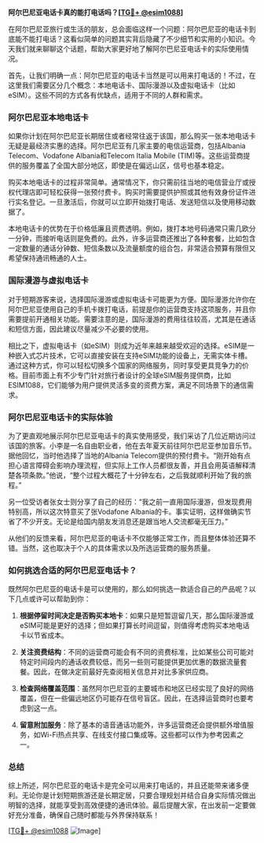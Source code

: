 **阿尔巴尼亚电话卡真的能打电话吗？[[TG💪+ @esim1088](https://t.me/s/esim1088)]**

在阿尔巴尼亚旅行或生活的朋友，总会面临这样一个问题：阿尔巴尼亚的电话卡到底能不能打电话？这看似简单的问题其实背后隐藏了不少细节和实用的小知识。今天我们就来聊聊这个话题，帮助大家更好地了解阿尔巴尼亚电话卡的实际使用情况。

首先，让我们明确一点：阿尔巴尼亚的电话卡当然是可以用来打电话的！不过，在这里我们需要区分几个概念：本地电话卡、国际漫游以及虚拟电话卡（比如eSIM）。这些不同的方式各有优缺点，适用于不同的人群和需求。

### 阿尔巴尼亚本地电话卡

如果你计划在阿尔巴尼亚长期居住或者经常往返于该国，那么购买一张本地电话卡无疑是最经济实惠的选择。阿尔巴尼亚有几家主要的电信运营商，包括Albania Telecom、Vodafone Albania和Telecom Italia Mobile (TIM)等。这些运营商提供的服务覆盖了全国大部分地区，即使是在偏远山区，信号也基本稳定。

购买本地电话卡的过程非常简单。通常情况下，你只需前往当地的电信营业厅或授权代理店即可轻松获得一张预付费卡。购买时需要提供护照或其他有效身份证件进行实名登记。一旦激活后，你就可以立即开始拨打电话、发送短信以及使用移动数据了。

本地电话卡的优势在于价格低廉且资费透明。例如，拨打本地号码通常只需几欧分一分钟，而接听电话则是免费的。此外，许多运营商还推出了各种套餐，比如包含一定数量的通话分钟数、短信条数以及流量额度的组合包，非常适合预算有限但又希望保持通讯畅通的人士。

### 国际漫游与虚拟电话卡

对于短期游客来说，选择国际漫游或虚拟电话卡可能更为方便。国际漫游允许你在阿尔巴尼亚使用自己的手机卡拨打电话，前提是你的运营商支持这项服务，并且你需要提前开通相关功能。需要注意的是，国际漫游的费用往往较高，尤其是在通话和短信方面，因此建议尽量减少不必要的使用。

相比之下，虚拟电话卡（如eSIM）则成为近年来越来越受欢迎的选择。eSIM是一种嵌入式芯片技术，它可以直接安装在支持eSIM功能的设备上，无需实体卡槽。通过这种方式，你可以轻松切换多个国家的网络服务，同时享受更具竞争力的价格。目前市面上有不少专门针对旅行者设计的全球eSIM服务提供商，比如ESIM1088，它们能够为用户提供灵活多变的资费方案，满足不同场景下的通信需求。

### 阿尔巴尼亚电话卡的实际体验

为了更直观地展示阿尔巴尼亚电话卡的真实使用感受，我们采访了几位近期访问过该国的旅客。小李是一名自由职业者，他在去年夏天前往阿尔巴尼亚参加音乐节。据他回忆，当时他选择了当地的Albania Telecom提供的预付费卡。“刚开始有点担心语言障碍会影响办理流程，但实际上工作人员都很友善，并且会用英语解释清楚各项条款。”他说，“整个过程大概花了十分钟左右，之后我就顺利开始了我的旅程。”

另一位受访者张女士则分享了自己的经历：“我之前一直用国际漫游，但发现费用特别高，所以这次特意买了张Vodafone Albania的卡。事实证明，这样做确实节省了不少开支。无论是给国内朋友发消息还是跟当地人交流都毫无压力。”

从他们的反馈来看，阿尔巴尼亚的电话卡不仅能够正常工作，而且整体体验还算不错。当然，这也取决于个人的具体需求以及所选运营商的服务质量。

### 如何挑选合适的阿尔巴尼亚电话卡？

既然阿尔巴尼亚的电话卡是可以使用的，那么如何挑选一款适合自己的产品呢？以下几点或许可以帮助到你：

1. **根据停留时间决定是否购买本地卡**：如果只是短暂逗留几天，那么国际漫游或eSIM可能是更好的选择；但如果打算长时间逗留，则值得考虑购买本地电话卡以节省成本。
   
2. **关注资费结构**：不同的运营商可能会有不同的资费标准，比如某些公司可能对特定时间段内的通话收费较低，而另一些则可能提供更加优惠的数据流量套餐。因此，在做决定前最好先查阅相关信息并对比多家供应商。

3. **检查网络覆盖范围**：虽然阿尔巴尼亚的主要城市和地区已经实现了良好的网络覆盖，但在一些偏远地区仍可能存在信号盲区。因此，在选择运营商时也要考虑到这一点。

4. **留意附加服务**：除了基本的语音通话功能外，许多运营商还会提供额外增值服务，如Wi-Fi热点共享、在线支付接口集成等。这些都可以作为参考因素之一。

### 总结

综上所述，阿尔巴尼亚的电话卡是完全可以用来打电话的，并且还能带来诸多便利。无论你是计划短期旅游还是长期定居，只要合理规划并结合自身实际情况做出明智的选择，就能享受到高效便捷的通讯体验。最后提醒大家，在出发前一定要做好充分准备，确保自己随时都能与外界保持联系！

[[TG💪+ @esim1088](https://t.me/s/esim1088) ![Image](https://i.postimg.cc/4NQfJmqS/Snipaste-2025-05-13-00-14-12.png)]